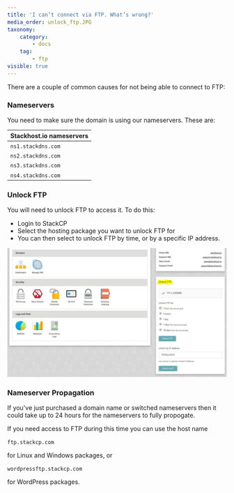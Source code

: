 ```yaml
---
title: 'I can’t connect via FTP. What’s wrong?'
media_order: unlock_ftp.JPG
taxonomy:
    category:
        - docs
    tag:
        - ftp
visible: true
---
```


There are a couple of common causes for not being able to connect to FTP:

### Nameservers

You need to make sure the domain is using our nameservers. These are:

|Stackhost.io nameservers|
|-|
|`ns1.stackdns.com`|
|`ns2.stackdns.com`|
|`ns3.stackdns.com`|
|`ns4.stackdns.com`|


### Unlock FTP

You will need to unlock FTP to access it. To do this:

* Login to StackCP
* Select the hosting package you want to unlock FTP for
* You can then select to unlock FTP by time, or by a specific IP address.

![](unlock_ftp.JPG)

### Nameserver Propagation

If you've just purchased a domain name or switched nameservers then it could take up to 24 hours for the nameservers to fully propogate.

If you need access to FTP during this time you can use the host name

	ftp.stackcp.com
    
for Linux and Windows packages, or 

	wordpressftp.stackcp.com
    
for WordPress packages.